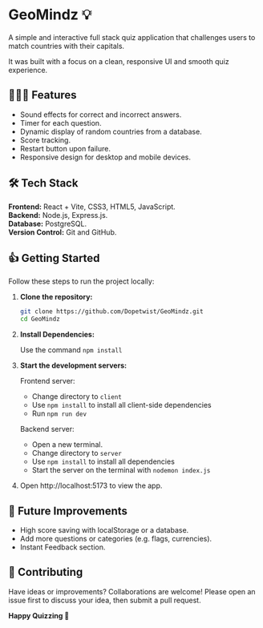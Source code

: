 # GeoMindz 💡

A simple and interactive full stack quiz application that challenges users to match countries with their capitals.   

It was built with a focus on a clean, responsive UI and smooth quiz experience.

## 🏄🏻‍♂️ Features

* Sound effects for correct and incorrect answers.
* Timer for each question.
* Dynamic display of random countries from a database.
* Score tracking.
* Restart button upon failure.
* Responsive design for desktop and mobile devices.

## 🛠️ Tech Stack

**Frontend:** React + Vite, CSS3, HTML5, JavaScript.  
**Backend:** Node.js, Express.js.  
**Database:** PostgreSQL.  
**Version Control:** Git and GitHub.


## 👍 Getting Started

Follow these steps to run the project locally:

1. **Clone the repository:**
   
   ```bash
   git clone https://github.com/Dopetwist/GeoMindz.git
   cd GeoMindz

2. **Install Dependencies:**

    Use the command `npm install`

3. **Start the development servers:**
   
   Frontend server:
   * Change directory to `client`
   * Use `npm install` to install all client-side dependencies
   * Run `npm run dev`

   Backend server:
   * Open a new terminal.
   * Change directory to `server`
   * Use `npm install` to install all dependencies
   * Start the server on the terminal with `nodemon index.js`

4. Open http://localhost:5173 to view the app.


## 🔮 Future Improvements

  * High score saving with localStorage or a database.
  * Add more questions or categories (e.g. flags, currencies).
  * Instant Feedback section.

## 🤝 Contributing

Have ideas or improvements? Collaborations are welcome! Please open an issue first to discuss your idea, then submit a pull request.




**Happy Quizzing 🎉**
